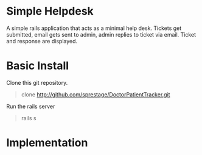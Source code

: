 Simple Helpdesk
=======

A simple rails application that acts as a minimal help desk.  Tickets get submitted, email gets sent to admin, admin replies to ticket via email.  Ticket and response are displayed.


Basic Install
=======
Clone this git repository.
  > clone http://github.com/sprestage/DoctorPatientTracker.git

Run the rails server
  > rails s


Implementation
=======
